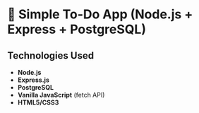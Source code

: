 # 📝 Simple To-Do App (Node.js + Express + PostgreSQL)

## Technologies Used

- **Node.js**
- **Express.js**
- **PostgreSQL**
- **Vanilla JavaScript** (fetch API)
- **HTML5/CSS3**
